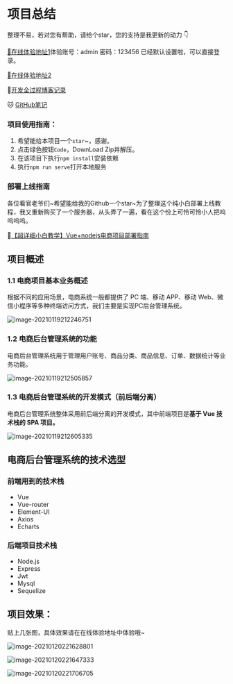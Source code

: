 # 项目总结

整理不易，若对您有帮助，请给个star，您的支持是我更新的动力 👇

[🚩在线体验地址1](http://118.31.171.210/#/welcome)体验账号：admin 密码：123456 已经默认设置啦，可以直接登录。

[🚩在线体验地址2](http://8.136.180.108/#/login) 

📖[开发全过程博客记录](https://blog.csdn.net/weixin_43786756/category_10716603.html)

🐱 [GitHub笔记](https://github.com/ruoruochen/front-end-note/tree/master/Vue%E7%94%B5%E5%95%86%E7%AE%A1%E7%90%86%E7%B3%BB%E7%BB%9F%E9%A1%B9%E7%9B%AE)

### 项目使用指南：

1. 希望能给本项目一个`star`~，感谢。
2. 点击绿色按钮`Code`，DownLoad Zip并解压。
3. 在该项目下执行`npm install`安装依赖
4. 执行`npm run serve`打开本地服务

### 部署上线指南
各位看官老爷们~希望能给我的Github一个star~为了整理这个纯小白部署上线教程，我又重新购买了一个服务器，从头弄了一遍，看在这个份上可怜可怜小人把呜呜呜呜。

📖[【超详细小白教学】Vue+nodejs电商项目部署指南](https://blog.csdn.net/weixin_43786756/article/details/112982951)

## 项目概述

### 1.1 电商项目基本业务概述

根据不同的应用场景，电商系统一般都提供了 PC 端、移动 APP、移动 Web、微信小程序等多种终端访问方式，我们主要是实现PC后台管理系统。 

![image-20210119212246751](http://ruoruochen-img-bed.oss-cn-beijing.aliyuncs.com/img/image-20210119212246751.png)

### 1.2 电商后台管理系统的功能

电商后台管理系统用于管理用户账号、商品分类、商品信息、订单、数据统计等业务功能。

![image-20210119212505857](http://ruoruochen-img-bed.oss-cn-beijing.aliyuncs.com/img/image-20210119212505857.png)

### 1.3 电商后台管理系统的开发模式（前后端分离）

电商后台管理系统整体采用前后端分离的开发模式，其中前端项目是**基于 Vue 技术栈的 SPA 项目。**

![image-20210119212605335](http://ruoruochen-img-bed.oss-cn-beijing.aliyuncs.com/img/image-20210119212605335.png)

## 电商后台管理系统的技术选型

### 前端用到的技术栈

- Vue
- Vue-router
- Element-UI
- Axios
- Echarts

###  后端项目技术栈 

- Node.js
- Express
- Jwt
- Mysql
- Sequelize

## 项目效果：

贴上几张图，具体效果请在在线体验地址中体验哦~

![image-20210120221628801](http://ruoruochen-img-bed.oss-cn-beijing.aliyuncs.com/img/image-20210120221628801.png)

![image-20210120221647333](http://ruoruochen-img-bed.oss-cn-beijing.aliyuncs.com/img/image-20210120221647333.png)

![image-20210120221706705](http://ruoruochen-img-bed.oss-cn-beijing.aliyuncs.com/img/image-20210120221706705.png)
